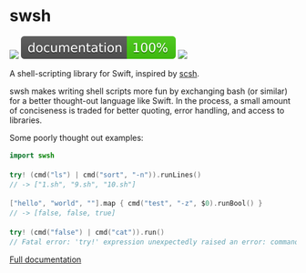 # swsh

[![](https://github.com/cobbal/swsh/workflows/tests/badge.svg?branch=master)][3] [![](docs/badge.svg)][2] [![](https://codecov.io/gh/cobbal/swsh/branch/master/graph/badge.svg)][4]

A shell-scripting library for Swift, inspired by [scsh][2].

swsh makes writing shell scripts more fun by exchanging bash (or similar) for a better thought-out language like Swift. In the process,
a small amount of conciseness is traded for better quoting, error handling, and access to libraries.

Some poorly thought out examples:
```swift
import swsh

try! (cmd("ls") | cmd("sort", "-n")).runLines()
// -> ["1.sh", "9.sh", "10.sh"]

["hello", "world", ""].map { cmd("test", "-z", $0).runBool() }
// -> [false, false, true]

try! (cmd("false") | cmd("cat")).run()
// Fatal error: 'try!' expression unexpectedly raised an error: command "false" failed with exit code 256
```

[Full documentation][2]

[1]: https://scsh.net/
[2]: https://cobbal.github.io/swsh/
[3]: https://github.com/cobbal/swsh/actions?query=workflow%3Atests+branch%3Amaster
[4]: https://codecov.io/gh/cobbal/swsh
